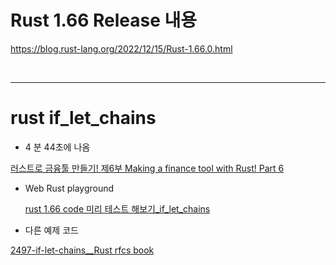 # Rust 1.66 Release 내용 

https://blog.rust-lang.org/2022/12/15/Rust-1.66.0.html

<br>

<hr>

# rust if_let_chains

- 4 분 44초에 나옴

[러스트로 금융툴 만들기! 제6부 Making a finance tool with Rust! Part 6](https://youtu.be/mWfshZP9MZg)

- Web Rust playground

  [rust 1.66 code 미리 테스트 해보기\_if_let_chains](https://play.rust-lang.org/?version=nightly&mode=debug&edition=2021&gist=9f5f2f6f81adcff2104363b4ebbc224b)

- 다른 예제 코드

[2497-if-let-chains\_\_Rust rfcs book](https://rust-lang.github.io/rfcs/2497-if-let-chains.html)
